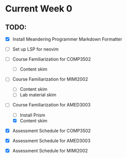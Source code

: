 # Current Week 0

## TODO:


- [x] Install Meandering Programmer Markdown Formatter
- [ ] Set up LSP for neovim

- [ ] Course Familiarization for COMP3502
    - [ ] Content skim
- [ ] Course Familiarization for MIMI2002
    - [ ] Content skim
    - [ ] Lab material skim
- [ ] Course Familiarization for AMED3003
    - [ ] Install Prism
    - [x] Content skim

- [x] Assessment Schedule for COMP3502
- [x] Assessment Schedule for AMED3003
- [x] Assessment Schedule for MIMI2002

